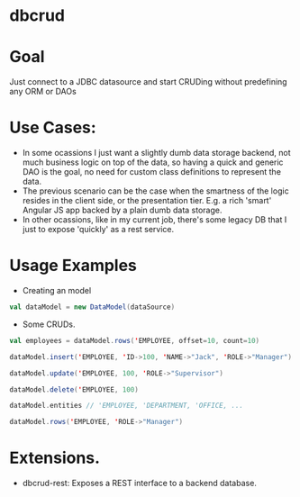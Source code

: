 dbcrud
======

# Goal

Just connect to a JDBC datasource and start CRUDing without predefining any ORM or DAOs

# Use Cases: 

* In some ocassions I just want a slightly dumb data storage backend, not much business logic on top of the data, so having a quick and generic DAO is the goal, no need for custom class definitions to represent the data.
* The previous scenario can be the case when the smartness of the logic resides in the client side, or the presentation tier. E.g. a rich 'smart' Angular JS app backed by a plain dumb data storage.
* In other ocassions, like in my current job, there's some legacy DB that I just to expose 'quickly' as a rest service.

# Usage Examples

* Creating an model

```scala
val dataModel = new DataModel(dataSource)
```

* Some CRUDs.

```scala
val employees = dataModel.rows('EMPLOYEE, offset=10, count=10)

dataModel.insert('EMPLOYEE, 'ID->100, 'NAME->"Jack", 'ROLE->"Manager")

dataModel.update('EMPLOYEE, 100, 'ROLE->"Supervisor")

dataModel.delete('EMPLOYEE, 100)

dataModel.entities // 'EMPLOYEE, 'DEPARTMENT, 'OFFICE, ...

dataModel.rows('EMPLOYEE, 'ROLE->"Manager")

```

# Extensions.

* dbcrud-rest: Exposes a REST interface to a backend database.
 
